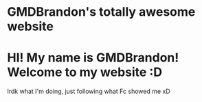 # GMDBrandon's totally awesome website
 </head>
 <body>
 <h1>HI! My name is GMDBrandon! Welcome to my website :D</h1>
 <p>Irdk what I'm doing, just following what Fc showed me xD</p>
 </body>
 </html>
